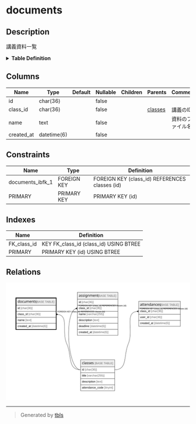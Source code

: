 # documents

## Description

講義資料一覧

<details>
<summary><strong>Table Definition</strong></summary>

```sql
CREATE TABLE `documents` (
  `id` char(36) COLLATE utf8mb4_bin NOT NULL,
  `class_id` char(36) COLLATE utf8mb4_bin NOT NULL,
  `name` text COLLATE utf8mb4_bin NOT NULL,
  `created_at` datetime(6) NOT NULL,
  PRIMARY KEY (`id`),
  KEY `FK_class_id` (`class_id`),
  CONSTRAINT `documents_ibfk_1` FOREIGN KEY (`class_id`) REFERENCES `classes` (`id`)
) ENGINE=InnoDB DEFAULT CHARSET=utf8mb4 COLLATE=utf8mb4_bin
```

</details>

## Columns

| Name       | Type        | Default | Nullable | Children | Parents               | Comment          |
| ---------- | ----------- | ------- | -------- | -------- | --------------------- | ---------------- |
| id         | char(36)    |         | false    |          |                       |                  |
| class_id   | char(36)    |         | false    |          | [classes](classes.md) | 講義のID            |
| name       | text        |         | false    |          |                       | 資料のファイル名         |
| created_at | datetime(6) |         | false    |          |                       |                  |

## Constraints

| Name             | Type        | Definition                                     |
| ---------------- | ----------- | ---------------------------------------------- |
| documents_ibfk_1 | FOREIGN KEY | FOREIGN KEY (class_id) REFERENCES classes (id) |
| PRIMARY          | PRIMARY KEY | PRIMARY KEY (id)                               |

## Indexes

| Name        | Definition                             |
| ----------- | -------------------------------------- |
| FK_class_id | KEY FK_class_id (class_id) USING BTREE |
| PRIMARY     | PRIMARY KEY (id) USING BTREE           |

## Relations

![er](documents.svg)

---

> Generated by [tbls](https://github.com/k1LoW/tbls)
